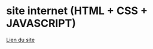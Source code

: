 # site internet (HTML + CSS + JAVASCRIPT)

[Lien du site](https://iness-david.github.io/projet-_Humanites_numeriques/)
